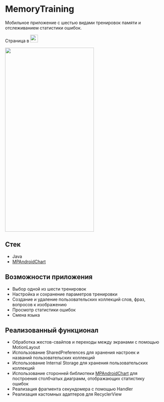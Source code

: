 # MemoryTraining
Мобильное приложение с шестью видами тренировок памяти и отслеживанием статистики ошибок.

Страница в 
<a href="https://www.rustore.ru/catalog/app/com.youngsophomore">
    <img src="https://img.shields.io/badge/RuStore-0077FF?style=flat" height="25"/>
  </a>


<img src="https://raw.githubusercontent.com/kirillpolonskiismurf/test/master/presentation1/MemoryTraining_presentation.gif" width="290" height="600">

## Стек
- Java
- [MPAndroidChart](https://github.com/PhilJay/MPAndroidChart)
## Возможности приложения
- Выбор одной из шести тренировок
- Настройка и сохранение параметров тренировки
- Создание и удаление пользовательских коллекций слов, фраз, вопросов к изображению
- Просмотр статистики ошибок
- Смена языка
## Реализованный функционал
- Обработка жестов-свайпов и переходы между экранами с помощью MotionLayout
- Использование SharedPreferences для хранения настроек и названий пользовательских коллекций
- Использование Internal Storage для хранения пользовательских коллекций
- Использование сторонней библиотеки [MPAndroidChart](https://github.com/PhilJay/MPAndroidChart) для построения столбчатых диаграмм, отображающих статистику ошибок
- Реализация фрагмента секундомера с помощью Handler
- Реализация кастомных адаптеров для RecyclerView
